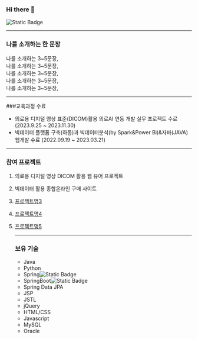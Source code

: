 ### Hi there 👋
![Static Badge](https://img.shields.io/badge/:mybadge-blue)

---

### 나를 소개하는 한 문장

나를 소개하는 3~5문장, <br>
나를 소개하는 3~5문장, <br>
나를 소개하는 3~5문장, <br>
나를 소개하는 3~5문장, <br>
나를 소개하는 3~5문장, <br>

---

###교육과정 수료
* 의료용 디지털 영상 표준(DICOM)활용 의료AI 연동 개발 실무 프로젝트 수료 (2023.9.25 ~ 2023.11.30)
* 빅데이터 플랫폼 구축(하둡)과 빅데이터분석(by Spark&Power Bi)&자바(JAVA)웹개발 수료 (2022.09.19 ~ 2023.03.21)

---

### 참여 프로젝트
1. 의료용 디지털 영상 DICOM 활용 웹 뷰어 프로젝트
2. 빅데이터 활용 종합온라인 구매 사이트
3. [프로젝트명3](깃헙리포지토리주소)
4. [프로젝트명4](배포링크)
5. [프로젝트명5](테스크툴주소)

   ---

   ### 보유 기술
   * Java
   * Python
   * Spring![Static Badge](https://img.shields.io/badge/Spring-6DB33F?style=flat-square&logo=Spring&logoColor=white)
   * SpringBoot![Static Badge](https://img.shields.io/badge/Springboot-6DB33F?style=flat-square&logo=Springboot&logoColor=white)
   * Spring Data JPA
   * JSP
   * JSTL
   * jQuery
   * HTML/CSS
   * Javascript
   * MySQL
   * Oracle
<!--
**jhoh416/jhoh416** is a ✨ _special_ ✨ repository because its `README.md` (this file) appears on your GitHub profile.

Here are some ideas to get you started:

- 🔭 I’m currently working on ...
- 🌱 I’m currently learning ...
- 👯 I’m looking to collaborate on ...
- 🤔 I’m looking for help with ...
- 💬 Ask me about ...
- 📫 How to reach me: ...
- 😄 Pronouns: ...
- ⚡ Fun fact: ...
-->
